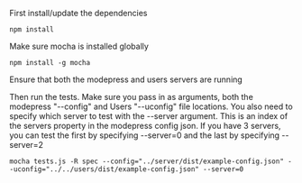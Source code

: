 First install/update the dependencies

	npm install

Make sure mocha is installed globally

	npm install -g mocha

Ensure that both the modepress and users servers are running

Then run the tests. Make sure you pass in as arguments, both the modepress "--config" and Users "--uconfig" file locations. You also need to specify which server to test with the --server argument. This is an index of the servers property in the modepress config json. If you have 3 servers, you can  test the first by specifying --server=0 and the last by specifying --server=2

	mocha tests.js -R spec --config="../server/dist/example-config.json" --uconfig="../../users/dist/example-config.json" --server=0